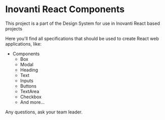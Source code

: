 # Inovanti React Components

This project is a part of the Design System for use in Inovanti React based projects

Here you'll find all specifications that should be used to create React web applications, like:

- Components
    - Box
    - Modal
    - Heading
    - Text
    - Inputs
    - Buttons
    - TextArea
    - Checkbox
    - And more...

Any questions, ask your team leader.